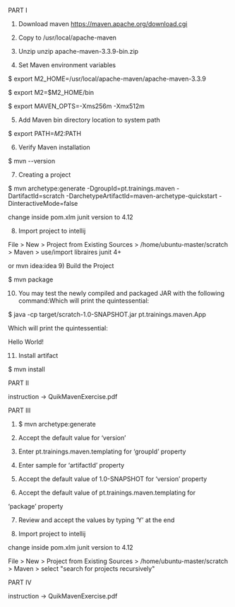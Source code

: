 PART I

1) Download maven https://maven.apache.org/download.cgi

2) Copy to /usr/local/apache-maven

3) Unzip unzip apache-maven-3.3.9-bin.zip

4) Set Maven environment variables

  $ export M2_HOME=/usr/local/apache-maven/apache-maven-3.3.9

  $ export M2=$M2_HOME/bin

  $ export MAVEN_OPTS=-Xms256m -Xmx512m

5) Add Maven bin directory location to system path

  $ export PATH=$M2:$PATH

6) Verify Maven installation

  $ mvn --version

7) Creating a project

  $ mvn archetype:generate -DgroupId=pt.trainings.maven -DartifactId=scratch -DarchetypeArtifactId=maven-archetype-quickstart -DinteractiveMode=false

  change inside pom.xlm junit version to 4.12

8) Import project to intellij

  File > New > Project from Existing Sources > /home/ubuntu-master/scratch > Maven > use/import libraires junit 4+

  or mvn idea:idea
9) Build the Project

  $ mvn package

10) You may test the newly compiled and packaged JAR with the following command:Which will print the quintessential:

  $ java -cp target/scratch-1.0-SNAPSHOT.jar pt.trainings.maven.App

  Which will print the quintessential:

  Hello World!

11) Install artifact

  $ mvn install

PART II

  instruction -> QuikMavenExercise.pdf

PART III

1) $ mvn archetype:generate

2) Accept the default value for ‘version’

3) Enter pt.trainings.maven.templating for ‘groupId’ property

4) Enter sample for ‘artifactId’ property

5) Accept the default value of 1.0-SNAPSHOT for ‘version’ property

6) Accept the default value of pt.trainings.maven.templating for

‘package’ property

7) Review and accept the values by typing ‘Y’ at the end

8) Import project to intellij

change inside pom.xlm junit version to 4.12

  File > New > Project from Existing Sources > /home/ubuntu-master/scratch > Maven > select "search for projects recursively"


PART IV

  instruction -> QuikMavenExercise.pdf

